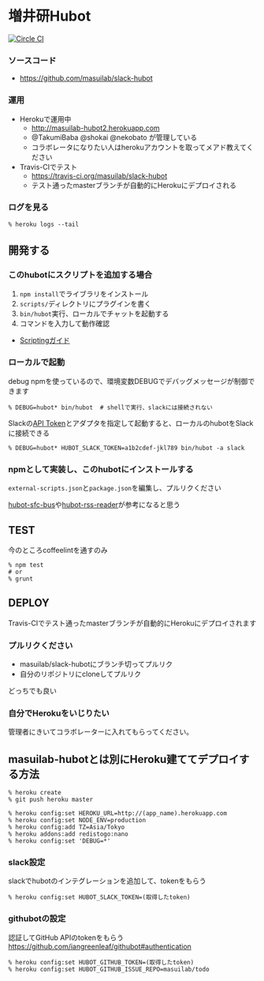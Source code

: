 # 増井研Hubot

[![Circle CI](https://circleci.com/gh/masuilab/slack-hubot.svg?style=svg)](https://circleci.com/gh/masuilab/slack-hubot)


### ソースコード
- https://github.com/masuilab/slack-hubot

### 運用

- Herokuで運用中
  - http://masuilab-hubot2.herokuapp.com
  - @TakumiBaba @shokai @nekobato が管理している
  - コラボレータになりたい人はherokuアカウントを取ってメアド教えてください
- Travis-CIでテスト
  - https://travis-ci.org/masuilab/slack-hubot
  - テスト通ったmasterブランチが自動的にHerokuにデプロイされる

### ログを見る

    % heroku logs --tail


## 開発する

### このhubotにスクリプトを追加する場合

1. `npm install`でライブラリをインストール
2. `scripts/`ディレクトリにプラグインを書く
3. `bin/hubot`実行、ローカルでチャットを起動する
4. コマンドを入力して動作確認

- [Scriptingガイド](https://github.com/github/hubot/blob/master/docs/scripting.md)


### ローカルで起動

debug npmを使っているので、環境変数DEBUGでデバッグメッセージが制御できます

    % DEBUG=hubot* bin/hubot  # shellで実行、slackには接続されない

Slackの[API Token](https://masuilab.slack.com/services)とアダプタを指定して起動すると、ローカルのhubotをSlackに接続できる

    % DEBUG=hubot* HUBOT_SLACK_TOKEN=a1b2cdef-jkl789 bin/hubot -a slack


### npmとして実装し、このhubotにインストールする

`external-scripts.json`と`package.json`を編集し、プルリクください

[hubot-sfc-bus](https://github.com/shokai/hubot-sfc-bus)や[hubot-rss-reader](https://github.com/shokai/hubot-rss-reader)が参考になると思う

## TEST
今のところcoffeelintを通すのみ

    % npm test
    # or
    % grunt


## DEPLOY

Travis-CIでテスト通ったmasterブランチが自動的にHerokuにデプロイされます


### プルリクください

- masuilab/slack-hubotにブランチ切ってプルリク
- 自分のリポジトリにcloneしてプルリク

どっちでも良い


### 自分でHerokuをいじりたい
管理者にきいてコラボレーターに入れてもらってください。


## masuilab-hubotとは別にHeroku建ててデプロイする方法

    % heroku create
    % git push heroku master

    % heroku config:set HEROKU_URL=http://(app_name).herokuapp.com
    % heroku config:set NODE_ENV=production
    % heroku config:add TZ=Asia/Tokyo
    % heroku addons:add redistogo:nano
    % heroku config:set 'DEBUG=*'

### slack設定

slackでhubotのインテグレーションを追加して、tokenをもらう

    % heroku config:set HUBOT_SLACK_TOKEN=(取得したtoken)


### githubotの設定

認証してGitHub APIのtokenをもらう
https://github.com/iangreenleaf/githubot#authentication


    % heroku config:set HUBOT_GITHUB_TOKEN=(取得したtoken)
    % heroku config:set HUBOT_GITHUB_ISSUE_REPO=masuilab/todo
